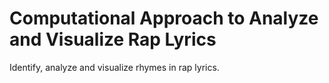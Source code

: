 # Computational Approach to Analyze and Visualize Rap Lyrics
Identify, analyze and visualize rhymes in rap lyrics.
